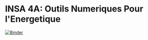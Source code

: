 # INSA 4A: Outils Numeriques Pour l'Energetique
[![Binder](https://mybinder.org/badge_logo.svg)](https://mybinder.org/v2/gh/fbob/INSA-4A-ONPE/master)
